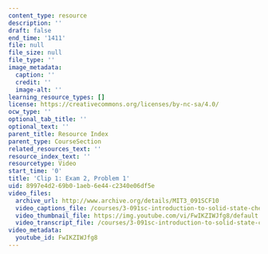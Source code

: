 ```yaml
---
content_type: resource
description: ''
draft: false
end_time: '1411'
file: null
file_size: null
file_type: ''
image_metadata:
  caption: ''
  credit: ''
  image-alt: ''
learning_resource_types: []
license: https://creativecommons.org/licenses/by-nc-sa/4.0/
ocw_type: ''
optional_tab_title: ''
optional_text: ''
parent_title: Resource Index
parent_type: CourseSection
related_resources_text: ''
resource_index_text: ''
resourcetype: Video
start_time: '0'
title: 'Clip 1: Exam 2, Problem 1'
uid: 8997e4d2-69b0-1aeb-6e44-c2340e06df5e
video_files:
  archive_url: http://www.archive.org/details/MIT3_091SCF10
  video_captions_file: /courses/3-091sc-introduction-to-solid-state-chemistry-fall-2010/c11ace0fe972577e9cd3bd6aae1278ce_FwIKZIWJfg8.vtt
  video_thumbnail_file: https://img.youtube.com/vi/FwIKZIWJfg8/default.jpg
  video_transcript_file: /courses/3-091sc-introduction-to-solid-state-chemistry-fall-2010/5d6ab62aacbb61110d660497defb8959_FwIKZIWJfg8.pdf
video_metadata:
  youtube_id: FwIKZIWJfg8
---
```

